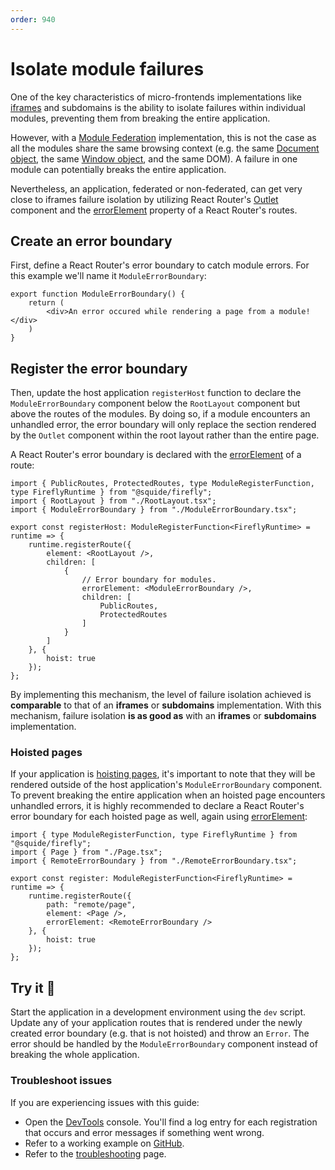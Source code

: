 ```yaml
---
order: 940
---
```


# Isolate module failures

One of the key characteristics of micro-frontends implementations like [iframes](https://martinfowler.com/articles/micro-frontends.html#Run-timeIntegrationViaIframes) and subdomains is the ability to isolate failures within individual modules, preventing them from breaking the entire application.

However, with a [Module Federation](https://module-federation.io/) implementation, this is not the case as all the modules share the same browsing context (e.g. the same [Document object](https://developer.mozilla.org/en-US/docs/Web/API/Document), the same [Window object](https://developer.mozilla.org/en-US/docs/Web/API/Window), and the same DOM). A failure in one module can potentially breaks the entire application.

Nevertheless, an application, federated or non-federated, can get very close to iframes failure isolation by utilizing React Router's [Outlet](https://reactrouter.com/en/main/components/outlet) component and the [errorElement](https://reactrouter.com/en/main/route/error-element) property of a React Router's routes.

## Create an error boundary

First, define a React Router's error boundary to catch module errors. For this example we'll name it `ModuleErrorBoundary`:

```tsx host/src/ModuleErrorBoundary.tsx
export function ModuleErrorBoundary() {
    return (
        <div>An error occured while rendering a page from a module!</div>
    )
}
```

## Register the error boundary

Then, update the host application `registerHost` function to declare the `ModuleErrorBoundary` component below the `RootLayout` component but above the routes of the modules. By doing so, if a module encounters an unhandled error, the error boundary will only replace the section rendered by the `Outlet` component within the root layout rather than the entire page.

A React Router's error boundary is declared with the [errorElement](https://reactrouter.com/en/main/route/error-element) of a route:

```tsx !#7,11 host/src/register.tsx
import { PublicRoutes, ProtectedRoutes, type ModuleRegisterFunction, type FireflyRuntime } from "@squide/firefly";
import { RootLayout } from "./RootLayout.tsx";
import { ModuleErrorBoundary } from "./ModuleErrorBoundary.tsx";

export const registerHost: ModuleRegisterFunction<FireflyRuntime> = runtime => {
    runtime.registerRoute({
        element: <RootLayout />,
        children: [
            {
                // Error boundary for modules.
                errorElement: <ModuleErrorBoundary />,
                children: [
                    PublicRoutes,
                    ProtectedRoutes
                ]
            }
        ]
    }, {
        hoist: true
    });
};
```

By implementing this mechanism, the level of failure isolation achieved is **comparable** to that of an **iframes** or **subdomains** implementation. With this mechanism, failure isolation **is as good as** with an **iframes** or **subdomains** implementation.

### Hoisted pages

If your application is [hoisting pages](../reference/runtime/runtime-class.md#register-an-hoisted-route), it's important to note that they will be rendered outside of the host application's `ModuleErrorBoundary` component. To prevent breaking the entire application when an hoisted page encounters unhandled errors, it is highly recommended to declare a React Router's error boundary for each hoisted page as well, again using [errorElement](https://reactrouter.com/en/main/route/error-element):

```tsx !#9,11 remote-module/src/register.tsx
import { type ModuleRegisterFunction, type FireflyRuntime } from "@squide/firefly";
import { Page } from "./Page.tsx";
import { RemoteErrorBoundary } from "./RemoteErrorBoundary.tsx";

export const register: ModuleRegisterFunction<FireflyRuntime> = runtime => {
    runtime.registerRoute({
        path: "remote/page", 
        element: <Page />,
        errorElement: <RemoteErrorBoundary />
    }, {
        hoist: true
    });
};
```

## Try it :rocket:

Start the application in a development environment using the `dev` script. Update any of your application routes that is rendered under the newly created error boundary (e.g. that is not hoisted) and throw an `Error`. The error should be handled by the `ModuleErrorBoundary` component instead of breaking the whole application.

### Troubleshoot issues

If you are experiencing issues with this guide:

- Open the [DevTools](https://developer.chrome.com/docs/devtools/) console. You'll find a log entry for each registration that occurs and error messages if something went wrong.
- Refer to a working example on [GitHub](https://github.com/gsoft-inc/wl-squide/tree/main/samples/basic/shell).
- Refer to the [troubleshooting](../troubleshooting.md) page.
